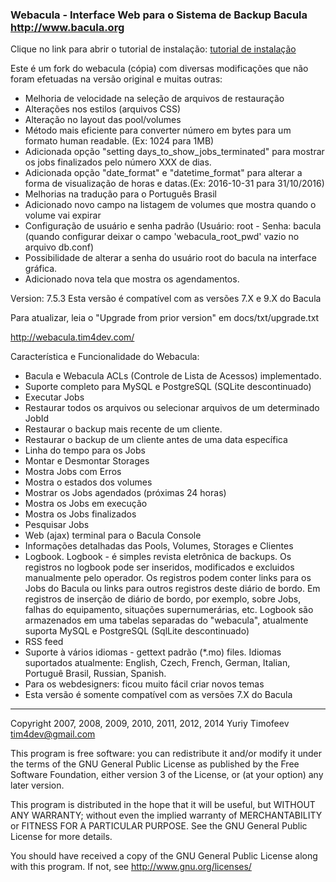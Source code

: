 ### Webacula - Interface Web para o Sistema de Backup Bacula http://www.bacula.org

Clique no link para abrir o tutorial de instalação:
[tutorial de instalação](https://github.com/wanderleihuttel/bacula-utils/blob/master/tutorial/tutorial_de_instalacao_do_webacula_debian9.txt)

Este é um fork do webacula (cópia) com diversas modificações que não foram efetuadas na versão original e muitas outras:

- Melhoria de velocidade na seleção de arquivos de restauração
- Alterações nos estilos (arquivos CSS)
- Alteração no layout das pool/volumes
- Método mais eficiente para converter número em bytes para um formato human readable. (Ex: 1024 para 1MB)
- Adicionada opção "setting days_to_show_jobs_terminated" para mostrar os jobs finalizados pelo número XXX de dias.
- Adicionada opção "date_format" e "datetime_format" para alterar a forma de visualização de horas e datas.(Ex: 2016-10-31 para 31/10/2016)
- Melhorias na tradução para o Português Brasil
- Adicionado novo campo na listagem de volumes que mostra quando o volume vai expirar
- Configuração de usuário e senha padrão (Usuário: root - Senha: bacula (quando configurar deixar o campo 'webacula_root_pwd' vazio no arquivo db.conf)
- Possibilidade de alterar a senha do usuário root do bacula na interface gráfica.
- Adicionado nova tela que mostra os agendamentos.

Version: 7.5.3
Esta versão é compatível com as versões 7.X e 9.X do Bacula

Para atualizar, leia  o "Upgrade from prior version" em docs/txt/upgrade.txt

http://webacula.tim4dev.com/

Característica e Funcionalidade do Webacula:
  * Bacula e Webacula ACLs (Controle de Lista de Acessos) implementado.
  * Suporte completo para MySQL e PostgreSQL (SQLite descontinuado)
  * Executar Jobs
  * Restaurar todos os arquivos ou selecionar arquivos de um determinado JobId
  * Restaurar o backup mais recente de um cliente.
  * Restaurar o backup de um cliente antes de uma data específica
  * Linha do tempo para os Jobs
  * Montar e Desmontar Storages
  * Mostra Jobs com Erros
  * Mostra o estados dos volumes
  * Mostrar os Jobs agendados (próximas 24 horas)
  * Mostra os Jobs em execução
  * Mostra os Jobs finalizados
  * Pesquisar Jobs
  * Web (ajax) terminal para o Bacula Console
  * Informações detalhadas das Pools, Volumes, Storages e Clientes
  * Logbook. Logbook - é simples revista eletrônica de backups.
    Os registros no logbook pode ser inseridos, modificados e excluidos manualmente pelo operador.
    Os registros podem conter links para os Jobs do Bacula ou links para outros registros deste diário de bordo.
    Em registros de inserção de diário de bordo, por exemplo, sobre Jobs, falhas do equipamento, situações supernumerárias, etc.
    Logbook são armazenados em uma tabelas separadas do "webacula", atualmente suporta MySQL e PostgreSQL (SqlLite descontinuado)
  * RSS feed
  * Suporte à vários idiomas - gettext padrão (*.mo) files. Idiomas suportados atualmente: English, Czech, French, German, Italian, Portuguê Brasil, Russian, Spanish.
  * Para os webdesigners: ficou muito fácil criar novos temas
  * Esta versão é somente compatível com as versões 7.X do Bacula



-------

Copyright 2007, 2008, 2009, 2010, 2011, 2012, 2014 Yuriy Timofeev <tim4dev@gmail.com>

This program is free software: you can redistribute it and/or modify it under the terms of
the GNU General Public License as published by the Free Software Foundation, either version 3 of the License,
or (at your option) any later version.

This program is distributed in the hope that it will be useful, but WITHOUT ANY WARRANTY;
without even the implied warranty of MERCHANTABILITY or FITNESS FOR A PARTICULAR PURPOSE.
See the GNU General Public License for more details.

You should have received a copy of the GNU General Public License along with this program.
If not, see http://www.gnu.org/licenses/
